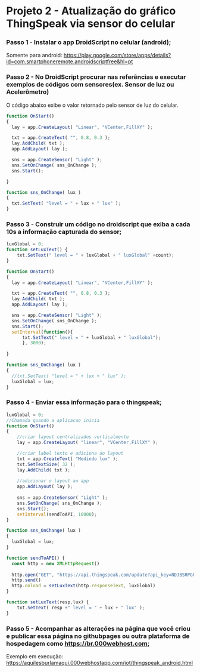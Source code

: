 # Projeto 2 - Atualização do gráfico ThingSpeak via sensor do celular

### Passo 1 - Instalar o app DroidScript no celular (android);
Somente para android:
https://play.google.com/store/apps/details?id=com.smartphoneremote.androidscriptfree&hl=pt

### Passo 2 - No DroidScript procurar nas referências e executar exemplos de códigos com sensores(ex. Sensor de luz ou Acelerômetro) 
O código abaixo exibe o valor retornado pelo sensor de luz do celular. 
```javascript
function OnStart()
{
  lay = app.CreateLayout( "Linear", "VCenter,FillXY" );

  txt = app.CreateText( "", 0.8, 0.3 );
  lay.AddChild( txt );
  app.AddLayout( lay );

  sns = app.CreateSensor( "Light" );
  sns.SetOnChange( sns_OnChange );
  sns.Start();

}

function sns_OnChange( lux )
{
  txt.SetText( "level = " + lux + " lux" );
}


```
### Passo 3 - Construir um código no droidscript que exiba a cada 10s a informação capturada do sensor;

```javascript
luxGlobal = 0;
function setLuxText() {
    txt.SetText(" level = " + luxGlobal + " luxGlobal" +count);
}

function OnStart()
{
  lay = app.CreateLayout( "Linear", "VCenter,FillXY" );

  txt = app.CreateText( "", 0.8, 0.3 );
  lay.AddChild( txt );
  app.AddLayout( lay );

  sns = app.CreateSensor( "Light" );
  sns.SetOnChange( sns_OnChange );
  sns.Start();
  setInterval(function(){
      txt.SetText(" level = " + luxGlobal + " luxGlobal");
      }, 3000);
  
}

function sns_OnChange( lux )
{
  //txt.SetText( "level = " + lux + " lux" );
  luxGlobal = lux;
}
```

### Passo 4 - Enviar essa informação para o thingspeak;
```javascript
luxGlobal = 0;
//Chamada quando a aplicacao inicia
function OnStart()
{
    //criar layout centralizados verticalmente
    lay = app.CreateLayout( "linear", "VCenter,FillXY" );    

    //criar label texto e adiciona ao layout
    txt = app.CreateText( "Medindo lux" );
    txt.SetTextSize( 32 );
    lay.AddChild( txt );
    
    //adicionar o layout ao app    
    app.AddLayout( lay );
    
    sns = app.CreateSensor( "Light" );
    sns.SetOnChange( sns_OnChange );
    sns.Start();
    setInterval(sendToAPI, 10000);
}

function sns_OnChange( lux )
{
  luxGlobal = lux;
}

function sendToAPI() {
  const http = new XMLHttpRequest()
  
  http.open("GET", "https://api.thingspeak.com/update?api_key=NDJBSRPGPHIRZPTB&field1="+luxGlobal)
  http.send()
  http.onload = setLuxText(http.responseText, luxGlobal)
}

function setLuxText(resp,lux) {
    txt.SetText( resp +" level = " + lux + " lux" );
}
```
### Passo 5 - Acompanhar as alterações na página que você criou e publicar essa página no githubpages ou outra plataforma de hospedagem como https://br.000webhost.com; 

Exemplo em execução: https://aquilesburlamaqui.000webhostapp.com/iot/thingspeak_android.html

